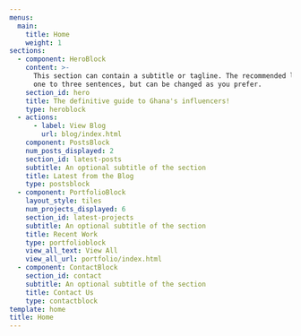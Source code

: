 ```yaml
---
menus:
  main:
    title: Home
    weight: 1
sections:
  - component: HeroBlock
    content: >-
      This section can contain a subtitle or tagline. The recommended length is
      one to three sentences, but can be changed as you prefer.
    section_id: hero
    title: The definitive guide to Ghana's influencers!
    type: heroblock
  - actions:
      - label: View Blog
        url: blog/index.html
    component: PostsBlock
    num_posts_displayed: 2
    section_id: latest-posts
    subtitle: An optional subtitle of the section
    title: Latest from the Blog
    type: postsblock
  - component: PortfolioBlock
    layout_style: tiles
    num_projects_displayed: 6
    section_id: latest-projects
    subtitle: An optional subtitle of the section
    title: Recent Work
    type: portfolioblock
    view_all_text: View All
    view_all_url: portfolio/index.html
  - component: ContactBlock
    section_id: contact
    subtitle: An optional subtitle of the section
    title: Contact Us
    type: contactblock
template: home
title: Home
---
```

